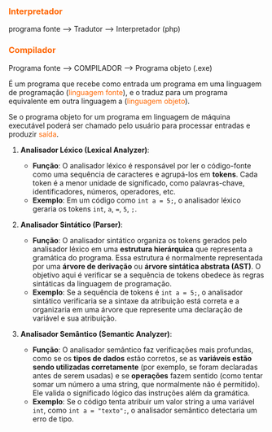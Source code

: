 ### <span style="color:#ff6600">Interpretador</span>

programa fonte --> Tradutor --> Interpretador (php)

### <span style="color:#ff6600">Compilador</span>

Programa fonte --> COMPILADOR --> Programa objeto (.exe) 

É um programa que recebe como entrada um programa em uma linguagem de programação
(<span style="color:#ff6600">linguagem fonte</span>), e o traduz para um programa equivalente em outra linguagem
a (<span style="color:#ff6600">linguagem objeto</span>).

Se o programa objeto for um programa em linguagem de máquina executável poderá ser chamado pelo usuário para processar entradas e produzir <span style="color:#ff6600">saída</span>.

1. **Analisador Léxico (Lexical Analyzer)**:
    
    - **Função**: O analisador léxico é responsável por ler o código-fonte como uma sequência de caracteres e agrupá-los em **tokens**. Cada token é a menor unidade de significado, como palavras-chave, identificadores, números, operadores, etc.
    - **Exemplo**: Em um código como `int a = 5;`, o analisador léxico geraria os tokens `int`, `a`, `=`, `5`, `;`.
2. **Analisador Sintático (Parser)**:
    
    - **Função**: O analisador sintático organiza os tokens gerados pelo analisador léxico em uma **estrutura hierárquica** que representa a gramática do programa. Essa estrutura é normalmente representada por uma **árvore de derivação** ou **árvore sintática abstrata (AST)**. O objetivo aqui é verificar se a sequência de tokens obedece às regras sintáticas da linguagem de programação.
    - **Exemplo**: Se a sequência de tokens é `int a = 5;`, o analisador sintático verificaria se a sintaxe da atribuição está correta e a organizaria em uma árvore que represente uma declaração de variável e sua atribuição. 
1. **Analisador Semântico (Semantic Analyzer)**:
    
    - **Função**: O analisador semântico faz verificações mais profundas, como se os **tipos de dados** estão corretos, se as **variáveis estão sendo utilizadas corretamente** (por exemplo, se foram declaradas antes de serem usadas) e se **operações** fazem sentido (como tentar somar um número a uma string, que normalmente não é permitido). Ele valida o significado lógico das instruções além da gramática.
    - **Exemplo**: Se o código tenta atribuir um valor string a uma variável `int`, como `int a = "texto";`, o analisador semântico detectaria um erro de tipo.


